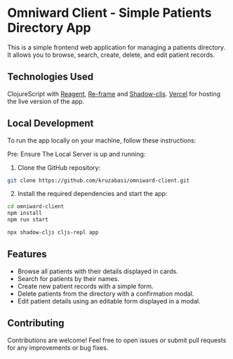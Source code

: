 # Omniward Client - Simple Patients Directory App

This is a simple frontend web application for managing a patients directory. It allows you to browse, search, create, delete, and edit patient records.

## Technologies Used

ClojureScript with [Reagent](http://reagent-project.github.io), [Re-frame](https://github.com/day8/re-frame) and [Shadow-cljs](https://github.com/thheller/shadow-cljs).
[Vercel](http://vercel.com/) for hosting the live version of the app.


## Local Development

To run the app locally on your machine, follow these instructions:

Pre:
Ensure The Local Server is up and running:

1. Clone the GitHub repository:

```bash
git clone https://github.com/kruzabasi/omniward-client.git 
```
2. Install the required dependencies and start the app:

```bash
cd omniward-client
npm install
npm run start

npx shadow-cljs cljs-repl app
```
## Features

* Browse all patients with their details displayed in cards.
* Search for patients by their names.
* Create new patient records with a simple form.
* Delete patients from the directory with a confirmation modal.
* Edit patient details using an editable form displayed in a modal.

## Contributing

Contributions are welcome! Feel free to open issues or submit pull requests for any improvements or bug fixes.

